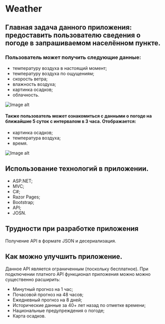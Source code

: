 # Weather
## Главная задача данного приложения: предоставить пользователю сведения о погоде в запрашиваемом населённом пункте.
### Пользователь может получить следующие данные:
- температуру воздуха в настоящий момент;
- температуру воздуха по ощущениям;
- скорость ветра;
- влажность воздуха;
- картинка осадков;
- облачность.


![Image alt](https://github.com/YSeN1997/Diplom_Weather/blob/master/Images/CurrentWeather.png)
#### Также пользователь может ознакомиться с данными о погоде на ближайшие 5 суток с интервалом в 3 часа. Отображается:
- картинка осадков;
- температура воздуха;
- время. 


![Image alt](https://github.com/YSeN1997/Diplom_Weather/blob/master/Images/DailyForecast.png)

## Использование технологий в приложении.
- ASP.NET;
- MVC;
- C#;
- Razor Pages;
- Bootstrap;
- API;
- JOSN.


## Трудности при разработке приложения 
Получение API в формате JSON и десериализация.

## Как можно улучшить приложение.
Данное API является ограниченным (поскольку бесплатное). При подключении платного API функционал приложения можно можно существенно расширить:
- Минутный прогноз на 1 час;
- Почасовой прогноз на 48 часов;
- Ежедневный прогноз на 8 дней;
- Исторические данные за 40+ лет назад по отметке времени;
- Национальные предупреждения о погоде;
- Карта осадков.





